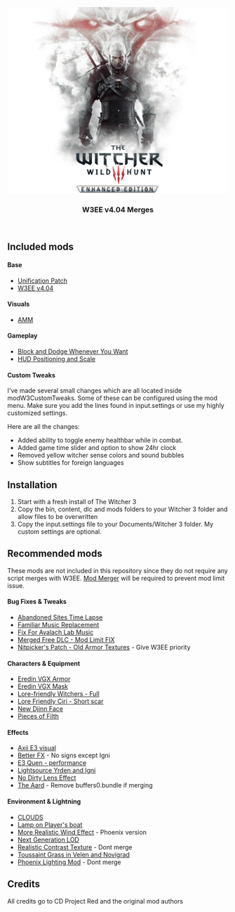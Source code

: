 <p align="center">
  <img src="./.github/banner.png" />

  <h3 align="center">
    W3EE v4.04 Merges
  </h3>
</p>

<br>

## Included mods

#### Base
- [Unification Patch](https://www.nexusmods.com/witcher3/mods/2134)
- [W3EE v4.04](https://www.nexusmods.com/witcher3/mods/3522)

#### Visuals
- [AMM](https://www.nexusmods.com/witcher3/mods/780)

#### Gameplay
- [Block and Dodge Whenever You Want](https://www.nexusmods.com/witcher3/mods/1080)
- [HUD Positioning and Scale](https://www.nexusmods.com/witcher3/mods/861)

#### Custom Tweaks
I've made several small changes which are all located inside modW3CustomTweaks.
Some of these can be configured using the mod menu.
Make sure you add the lines found in input.settings or use my highly customized settings.

Here are all the changes:
- Added ability to toggle enemy healthbar while in combat.
- Added game time slider and option to show 24hr clock
- Removed yellow witcher sense colors and sound bubbles
- Show subtitles for foreign languages

## Installation
1. Start with a fresh install of The Witcher 3
2. Copy the bin, content, dlc and mods folders to your Witcher 3 folder and allow files to be overwritten
3. Copy the input.settings file to your Documents/Witcher 3 folder. My custom settings are optional.

## Recommended mods
These mods are not included in this repository since they do not require any script merges with W3EE.
[Mod Merger](https://www.nexusmods.com/witcher3/mods/1931) will be required to prevent mod limit issue.

#### Bug Fixes & Tweaks
- [Abandoned Sites Time Lapse](https://www.nexusmods.com/witcher3/mods/2635)
- [Familiar Music Replacement](https://www.nexusmods.com/witcher3/mods/1922?)
- [Fix For Avalach Lab Music](https://www.nexusmods.com/witcher3/mods/2165)
- [Merged Free DLC - Mod Limit FIX](https://www.nexusmods.com/witcher3/mods/3334)
- [Nitpicker's Patch - Old Armor Textures](https://www.nexusmods.com/witcher3/mods/2117) - Give W3EE priority

#### Characters & Equipment
- [Eredin VGX Armor](https://www.nexusmods.com/witcher3/mods/1319)
- [Eredin VGX Mask](https://www.nexusmods.com/witcher3/mods/2077)
- [Lore-friendly Witchers - Full](https://www.nexusmods.com/witcher3/mods/390)
- [Lore Friendly Ciri - Short scar](https://www.nexusmods.com/witcher3/mods/685)
- [New Djinn Face](https://www.nexusmods.com/witcher3/mods/554)
- [Pieces of Filth](https://www.nexusmods.com/witcher3/mods/3444)

#### Effects
- [Axii E3 visual](https://www.nexusmods.com/witcher3/mods/594)
- [Better FX](https://www.nexusmods.com/witcher3/mods/2425?) - No signs except Igni
- [E3 Quen - performance](https://www.nexusmods.com/witcher3/mods/2366)
- [Lightsource Yrden and Igni](https://www.nexusmods.com/witcher3/mods/2853?)
- [No Dirty Lens Effect](https://www.nexusmods.com/witcher3/mods/347)
- [The Aard](https://www.nexusmods.com/witcher3/mods/2346) - Remove buffers0.bundle if merging

#### Environment & Lightning
- [CLOUDS](https://www.nexusmods.com/witcher3/mods/2169?)
- [Lamp on Player's boat](https://www.nexusmods.com/witcher3/mods/2770)
- [More Realistic Wind Effect](https://www.nexusmods.com/witcher3/mods/1853?) - Phoenix version
- [Next Generation LOD](https://www.nexusmods.com/witcher3/mods/3193)
- [Realistic Contrast Texture](https://www.nexusmods.com/witcher3/mods/1505) - Dont merge
- [Toussaint Grass in Velen and Novigrad](https://www.nexusmods.com/witcher3/mods/1836)
- [Phoenix Lighting Mod](https://www.nexusmods.com/witcher3/mods/3170) - Dont merge

## Credits
All credits go to CD Project Red and the original mod authors
